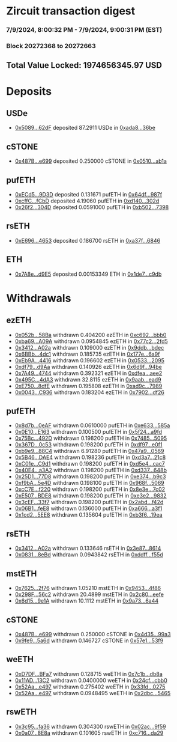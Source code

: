# Zircuit transaction digest
### 7/9/2024, 8:00:32 PM - 7/9/2024, 9:00:31 PM (EST)
### Block 20272368 to 20272663

## Total Value Locked: 1974656345.97 USD

# Deposits
## USDe
- [0x5089...62dF](https://etherscan.io/address/0x5089b9C218fA2E1Bd136f8346eACed72Dcb662dF) deposited 87.2911 USDe in [0xada8...36be](https://etherscan.io/tx/0x5089b9C218fA2E1Bd136f8346eACed72Dcb662dF)
## cSTONE
- [0x487B...e699](https://etherscan.io/address/0x487BC295561701dD8917c6d406b6AA47118De699) deposited 0.250000 cSTONE in [0x0510...ab1a](https://etherscan.io/tx/0x487BC295561701dD8917c6d406b6AA47118De699)
## pufETH
- [0xECd5...9D3D](https://etherscan.io/address/0xECd5263bFE6757c1d57BC52fd56c7AD34F199D3D) deposited 0.131671 pufETH in [0x64df...987f](https://etherscan.io/tx/0xECd5263bFE6757c1d57BC52fd56c7AD34F199D3D)
- [0xcffC...fCbD](https://etherscan.io/address/0xcffC1AeD64561b1918437069abD9392915c8fCbD) deposited 4.19060 pufETH in [0xd140...302d](https://etherscan.io/tx/0xcffC1AeD64561b1918437069abD9392915c8fCbD)
- [0x26f2...304D](https://etherscan.io/address/0x26f219d069f602483A7fc81Bb17c04cc70c9304D) deposited 0.0591000 pufETH in [0xb502...7398](https://etherscan.io/tx/0x26f219d069f602483A7fc81Bb17c04cc70c9304D)
## rsETH
- [0xE696...4653](https://etherscan.io/address/0xE696B4aDd7e42BDf5bF41dB6b9dA2447baF24653) deposited 0.186700 rsETH in [0xa37f...6846](https://etherscan.io/tx/0xE696B4aDd7e42BDf5bF41dB6b9dA2447baF24653)
## ETH
- [0x7A8e...d9E5](https://etherscan.io/address/0x7A8e3f24772858ce811A80C350AEECA5a882d9E5) deposited 0.00153349 ETH in [0x1de7...c9db](https://etherscan.io/tx/0x7A8e3f24772858ce811A80C350AEECA5a882d9E5)
# Withdrawals
## ezETH
- [0x052b...58Ba](https://etherscan.io/address/0x052b3ECAcCC81B4b480a31Cf7Ba66fFFaBfc58Ba) withdrawn 0.404200 ezETH in [0xc692...bbb0](https://etherscan.io/tx/0x052b3ECAcCC81B4b480a31Cf7Ba66fFFaBfc58Ba)
- [0xba69...A09A](https://etherscan.io/address/0xba692CE0ff0458bcCEF5e70B997044979A06A09A) withdrawn 0.0954845 ezETH in [0x77c2...2fd5](https://etherscan.io/tx/0xba692CE0ff0458bcCEF5e70B997044979A06A09A)
- [0x3412...A02a](https://etherscan.io/address/0x34125928fF2f7866814D15D0d6519cDC8fb4A02a) withdrawn 0.109000 ezETH in [0x9ddb...bdec](https://etherscan.io/tx/0x34125928fF2f7866814D15D0d6519cDC8fb4A02a)
- [0x6BBb...4dc1](https://etherscan.io/address/0x6BBb5a6c849612306025690b84b8e74134a24dc1) withdrawn 0.185735 ezETH in [0x177e...6a9f](https://etherscan.io/tx/0x6BBb5a6c849612306025690b84b8e74134a24dc1)
- [0xEb9A...4416](https://etherscan.io/address/0xEb9A92A186cFc4560aE97a6F4A5f9b74f5d54416) withdrawn 0.196602 ezETH in [0x0533...2095](https://etherscan.io/tx/0xEb9A92A186cFc4560aE97a6F4A5f9b74f5d54416)
- [0xdf79...d9Aa](https://etherscan.io/address/0xdf79606dCE4BFac865494D16Aef340608394d9Aa) withdrawn 0.140926 ezETH in [0x6d9f...94be](https://etherscan.io/tx/0xdf79606dCE4BFac865494D16Aef340608394d9Aa)
- [0x7A49...4744](https://etherscan.io/address/0x7A493Be5c2ce014cD049Bf178a1ac0Db1B434744) withdrawn 0.392321 ezETH in [0xdfea...aee2](https://etherscan.io/tx/0x7A493Be5c2ce014cD049Bf178a1ac0Db1B434744)
- [0x495C...4dA3](https://etherscan.io/address/0x495C83079a0E5288d4b1b7412a7666648d524dA3) withdrawn 32.8115 ezETH in [0x9aab...ead9](https://etherscan.io/tx/0x495C83079a0E5288d4b1b7412a7666648d524dA3)
- [0xE750...8dfE](https://etherscan.io/address/0xE7509E95d1B1bc34f93d20066FF5Cc5ea0278dfE) withdrawn 0.195808 ezETH in [0xad9c...7989](https://etherscan.io/tx/0xE7509E95d1B1bc34f93d20066FF5Cc5ea0278dfE)
- [0x0043...C936](https://etherscan.io/address/0x0043881bA3e814Fb3bf4ea60a1185f184D8DC936) withdrawn 0.183204 ezETH in [0x7902...df26](https://etherscan.io/tx/0x0043881bA3e814Fb3bf4ea60a1185f184D8DC936)
## pufETH
- [0x8d7b...0eAF](https://etherscan.io/address/0x8d7bae293d4599Af700BbEE1cF016cb466070eAF) withdrawn 0.0610000 pufETH in [0xe633...585a](https://etherscan.io/tx/0x8d7bae293d4599Af700BbEE1cF016cb466070eAF)
- [0x0E10...E163](https://etherscan.io/address/0x0E10c415e2A7d652276a3ded645a33f2c9a4E163) withdrawn 0.100500 pufETH in [0x5f24...a9fd](https://etherscan.io/tx/0x0E10c415e2A7d652276a3ded645a33f2c9a4E163)
- [0x75Bc...492D](https://etherscan.io/address/0x75BcD06DCf6830d7eAA140eFA5943b5ec197492D) withdrawn 0.198200 pufETH in [0x7485...5095](https://etherscan.io/tx/0x75BcD06DCf6830d7eAA140eFA5943b5ec197492D)
- [0x367D...0c53](https://etherscan.io/address/0x367D43246Ee68928381550186f35CdF438D60c53) withdrawn 0.198200 pufETH in [0xdf97...e0f1](https://etherscan.io/tx/0x367D43246Ee68928381550186f35CdF438D60c53)
- [0xb9e9...88C4](https://etherscan.io/address/0xb9e96e83b8f00303575F49fe1bF3f4B1C24f88C4) withdrawn 6.91280 pufETH in [0x47a9...0569](https://etherscan.io/tx/0xb9e96e83b8f00303575F49fe1bF3f4B1C24f88C4)
- [0x5B46...DAE4](https://etherscan.io/address/0x5B46013D245b9542Eb441d8D13EFAe379E02DAE4) withdrawn 0.198236 pufETH in [0xd3a7...21c8](https://etherscan.io/tx/0x5B46013D245b9542Eb441d8D13EFAe379E02DAE4)
- [0xC01e...C9d1](https://etherscan.io/address/0xC01e661Be59c2c9052143a95dCA86bf87cf3C9d1) withdrawn 0.198200 pufETH in [0xd5e4...cac7](https://etherscan.io/tx/0xC01e661Be59c2c9052143a95dCA86bf87cf3C9d1)
- [0x40E4...a3A2](https://etherscan.io/address/0x40E4d0e6e492f5F9Cb29A611F4c79ef77E97a3A2) withdrawn 0.198200 pufETH in [0xd337...648b](https://etherscan.io/tx/0x40E4d0e6e492f5F9Cb29A611F4c79ef77E97a3A2)
- [0x25D1...77D8](https://etherscan.io/address/0x25D190af5F42962AA78849c8ef946A104ff377D8) withdrawn 0.198200 pufETH in [0xe374...b9c3](https://etherscan.io/tx/0x25D190af5F42962AA78849c8ef946A104ff377D8)
- [0xf9bA...5e4D](https://etherscan.io/address/0xf9bAd68F1Ac96B9a7E4612fceEE6c5D245925e4D) withdrawn 0.198100 pufETH in [0x968f...5069](https://etherscan.io/tx/0xf9bAd68F1Ac96B9a7E4612fceEE6c5D245925e4D)
- [0xcC7E...f220](https://etherscan.io/address/0xcC7EFc93f55e8B78DF9EBA66F0e545340194f220) withdrawn 0.198200 pufETH in [0x8e3e...7c02](https://etherscan.io/tx/0xcC7EFc93f55e8B78DF9EBA66F0e545340194f220)
- [0xE507...BDE8](https://etherscan.io/address/0xE507ae549012CDdE2b437082Cf5E78Fd9795BDE8) withdrawn 0.198200 pufETH in [0xe3e2...9832](https://etherscan.io/tx/0xE507ae549012CDdE2b437082Cf5E78Fd9795BDE8)
- [0x3cEF...33f7](https://etherscan.io/address/0x3cEFcAa7C0b0dB9Ef744f85c1F6Ee36f613933f7) withdrawn 0.198200 pufETH in [0x2abd...f42d](https://etherscan.io/tx/0x3cEFcAa7C0b0dB9Ef744f85c1F6Ee36f613933f7)
- [0x06B1...feE8](https://etherscan.io/address/0x06B164FC52C86E58F6bf42fA555eca3377B4feE8) withdrawn 0.136000 pufETH in [0xa666...a3f1](https://etherscan.io/tx/0x06B164FC52C86E58F6bf42fA555eca3377B4feE8)
- [0x1cd2...5EE8](https://etherscan.io/address/0x1cd27edD0135eEf914D334316597Aa7199f35EE8) withdrawn 0.135604 pufETH in [0xb3f6...19ea](https://etherscan.io/tx/0x1cd27edD0135eEf914D334316597Aa7199f35EE8)
## rsETH
- [0x3412...A02a](https://etherscan.io/address/0x34125928fF2f7866814D15D0d6519cDC8fb4A02a) withdrawn 0.133646 rsETH in [0x3e87...8614](https://etherscan.io/tx/0x34125928fF2f7866814D15D0d6519cDC8fb4A02a)
- [0x0831...8eBd](https://etherscan.io/address/0x08311FB633600a7b9c43351d7C89cf17Dd3b8eBd) withdrawn 0.0943842 rsETH in [0xddff...f55d](https://etherscan.io/tx/0x08311FB633600a7b9c43351d7C89cf17Dd3b8eBd)
## mstETH
- [0x7625...2f76](https://etherscan.io/address/0x76257dA46A3370AebFb6aeC475DFEb7241da2f76) withdrawn 1.05210 mstETH in [0x9453...4f86](https://etherscan.io/tx/0x76257dA46A3370AebFb6aeC475DFEb7241da2f76)
- [0x298F...56c2](https://etherscan.io/address/0x298F9073E54B0971AF41728a107284D986b956c2) withdrawn 20.4899 mstETH in [0x2c80...eefe](https://etherscan.io/tx/0x298F9073E54B0971AF41728a107284D986b956c2)
- [0x6d15...9e1A](https://etherscan.io/address/0x6d15Abb136A8780905f9B4eFeB9cbcEF12ef9e1A) withdrawn 10.1112 mstETH in [0x9a73...6a44](https://etherscan.io/tx/0x6d15Abb136A8780905f9B4eFeB9cbcEF12ef9e1A)
## cSTONE
- [0x487B...e699](https://etherscan.io/address/0x487BC295561701dD8917c6d406b6AA47118De699) withdrawn 0.250000 cSTONE in [0x4d35...99a3](https://etherscan.io/tx/0x487BC295561701dD8917c6d406b6AA47118De699)
- [0x9fe9...5a6d](https://etherscan.io/address/0x9fe9b7d01F3890d2EB5EbfBCEfcbCCA8F7645a6d) withdrawn 0.146727 cSTONE in [0x57e1...53f9](https://etherscan.io/tx/0x9fe9b7d01F3890d2EB5EbfBCEfcbCCA8F7645a6d)
## weETH
- [0xD7DF...BFa7](https://etherscan.io/address/0xD7DF7E085214743530afF339aFC420c7c720BFa7) withdrawn 0.128715 weETH in [0x7c1b...db8a](https://etherscan.io/tx/0xD7DF7E085214743530afF339aFC420c7c720BFa7)
- [0x11AD...13C2](https://etherscan.io/address/0x11AD77CB752F6D14A65B301BAbFfd2C83DC813C2) withdrawn 0.0400000 weETH in [0x24cf...cbb0](https://etherscan.io/tx/0x11AD77CB752F6D14A65B301BAbFfd2C83DC813C2)
- [0x52Aa...e497](https://etherscan.io/address/0x52Aa899454998Be5b000Ad077a46Bbe360F4e497) withdrawn 0.275402 weETH in [0x33fd...0275](https://etherscan.io/tx/0x52Aa899454998Be5b000Ad077a46Bbe360F4e497)
- [0x52Aa...e497](https://etherscan.io/address/0x52Aa899454998Be5b000Ad077a46Bbe360F4e497) withdrawn 0.0948495 weETH in [0x2dbc...5465](https://etherscan.io/tx/0x52Aa899454998Be5b000Ad077a46Bbe360F4e497)
## rswETH
- [0x3c95...fa36](https://etherscan.io/address/0x3c95EEA35e0196521B39bD2fC6142917d51cfa36) withdrawn 0.304300 rswETH in [0x02ac...9f59](https://etherscan.io/tx/0x3c95EEA35e0196521B39bD2fC6142917d51cfa36)
- [0x0a07...8E8a](https://etherscan.io/address/0x0a07cbF3e1Db21fa22A8E4af54412CBB19df8E8a) withdrawn 0.101605 rswETH in [0xc716...da29](https://etherscan.io/tx/0x0a07cbF3e1Db21fa22A8E4af54412CBB19df8E8a)
